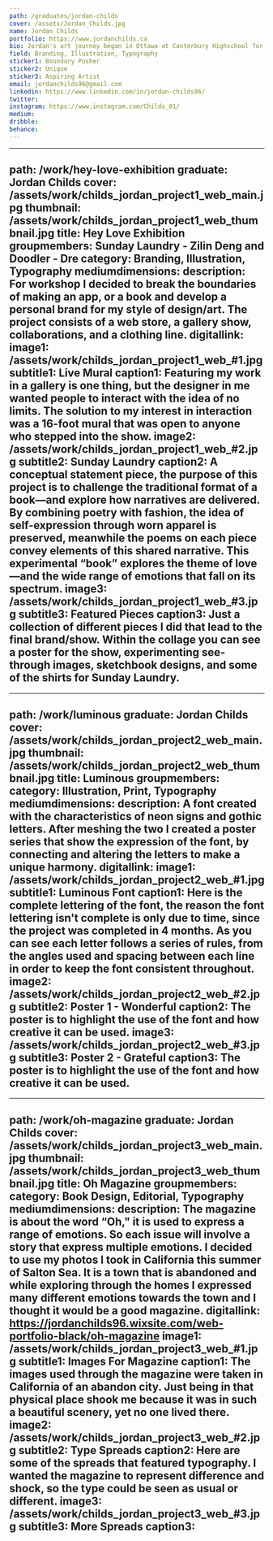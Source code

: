 ```yaml
---
path: /graduates/jordan-childs
cover: /assets/Jordan_Childs.jpg
name: Jordan Childs
portfolio: https://www.jordanchilds.ca
bio: Jordan's art journey began in Ottawa at Canterbury Highschool for Visual Arts. At Canterbury Jordan learned the main visual principles to become an artist. Then transferring that knowledge to YSDN at York University Jordan was able to further develop my skills. Learning lots about design principles, typography, editorial, web design and much more Jordan was able to develop a unique style by blending art and design into one. His goal as a young designer and artist is to share my work with people and help people realize that we are not alone in life. His art represents the joys and downs in life because Jordan truly believe you need to have sadness in your life to know what happiness is.
field: Branding, Illustration, Typography
sticker1: Boundary Pusher
sticker2: Unique 
sticker3: Aspiring Artist
email: jordanchilds96@gmail.com
linkedin: https://www.linkedin.com/in/jordan-childs96/
twitter:
instagram: https://www.instagram.com/Childs_01/
medium:
dribble:
behance:
---
```


---
path: /work/hey-love-exhibition
graduate: Jordan Childs
cover: /assets/work/childs_jordan_project1_web_main.jpg
thumbnail: /assets/work/childs_jordan_project1_web_thumbnail.jpg
title: Hey Love Exhibition 
groupmembers: Sunday Laundry - Zilin Deng and Doodler - Dre
category: Branding, Illustration, Typography
mediumdimensions:
description: For workshop I decided to break the boundaries of making an app, or a book and develop a personal brand for my style of design/art. The project consists of a web store, a gallery show, collaborations, and a clothing line.
digitallink:
image1: /assets/work/childs_jordan_project1_web_#1.jpg
subtitle1: Live Mural
caption1: Featuring my work in a gallery is one thing, but the designer in me wanted people to interact with the idea of no limits. The solution to my interest in interaction was a 16-foot mural that was open to anyone who stepped into the show.
image2: /assets/work/childs_jordan_project1_web_#2.jpg
subtitle2: Sunday Laundry
caption2: A conceptual statement piece, the purpose of this project is to challenge the traditional format of a book—and explore how narratives are delivered.
By combining poetry with fashion, the idea of self-expression through worn apparel is preserved, meanwhile the poems on each piece convey elements of this shared narrative. 
This experimental “book” explores the theme of love—and the wide range of emotions that fall on its spectrum.
image3: /assets/work/childs_jordan_project1_web_#3.jpg
subtitle3: Featured Pieces
caption3: Just a collection of different pieces I did that lead to the final brand/show. Within the collage you can see a poster for the show, experimenting see-through images, sketchbook designs, and some of the shirts for Sunday Laundry.
---

---
path: /work/luminous
graduate: Jordan Childs
cover: /assets/work/childs_jordan_project2_web_main.jpg
thumbnail: /assets/work/childs_jordan_project2_web_thumbnail.jpg
title: Luminous
groupmembers:
category: Illustration, Print, Typography
mediumdimensions:
description: A font created with the characteristics of neon signs and gothic letters. After meshing the two I created a poster series that show the expression of the font, by connecting and altering the letters to make a unique harmony. 
digitallink:
image1: /assets/work/childs_jordan_project2_web_#1.jpg
subtitle1: Luminous Font
caption1: Here is the complete lettering of the font, the reason the font lettering isn't complete is only due to time, since the project was completed in 4 months. As you can see each letter follows a series of rules, from the angles used and spacing between each line in order to keep the font consistent throughout.
image2: /assets/work/childs_jordan_project2_web_#2.jpg
subtitle2: Poster 1 - Wonderful
caption2: The poster is to highlight the use of the font and how creative it can be used.
image3: /assets/work/childs_jordan_project2_web_#3.jpg
subtitle3: Poster 2 - Grateful 
caption3: The poster is to highlight the use of the font and how creative it can be used.
---


---
path: /work/oh-magazine
graduate: Jordan Childs
cover: /assets/work/childs_jordan_project3_web_main.jpg
thumbnail: /assets/work/childs_jordan_project3_web_thumbnail.jpg
title: Oh Magazine
groupmembers:
category: Book Design, Editorial, Typography
mediumdimensions:
description: The magazine is about the word “Oh," it is used to express a range of emotions. So each issue will involve a story that express multiple emotions. I decided to use my photos I took in California this summer of Salton Sea. It is a town that is abandoned and while exploring through the homes I expressed many different emotions towards the town and I thought it would be a good magazine.
digitallink: https://jordanchilds96.wixsite.com/web-portfolio-black/oh-magazine
image1: /assets/work/childs_jordan_project3_web_#1.jpg
subtitle1: Images For Magazine
caption1: The images used through the magazine were taken in California of an abandon city. Just being in that physical place shook me because it was in such a beautiful scenery, yet no one lived there.
image2: /assets/work/childs_jordan_project3_web_#2.jpg
subtitle2: Type Spreads
caption2: Here are some of the spreads that featured typography. I wanted the magazine to represent difference and shock, so the type could be seen as usual or different.
image3: /assets/work/childs_jordan_project3_web_#3.jpg
subtitle3: More Spreads
caption3:
---

